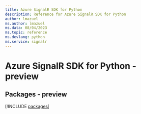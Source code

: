 ```yaml
---
title: Azure SignalR SDK for Python
description: Reference for Azure SignalR SDK for Python
author: lmazuel
ms.author: lmazuel
ms.data: 08/04/2023
ms.topic: reference
ms.devlang: python
ms.service: signalr
---
```

# Azure SignalR SDK for Python - preview
## Packages - preview
[!INCLUDE [packages](signalr-index.md)]